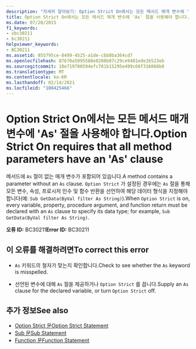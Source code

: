 ```yaml
---
description: "자세히 알아보기: Option Strict On에서는 모든 메서드 매개 변수에 ' As ' 절을 사용 해야 합니다."
title: Option Strict On에서는 모든 메서드 매개 변수에 'As' 절을 사용해야 합니다.
ms.date: 07/20/2015
f1_keywords:
- vbc30211
- bc30211
helpviewer_keywords:
- BC30211
ms.assetid: 855795ce-8499-4525-a1de-cbb8ba364cd7
ms.openlocfilehash: 87670a5095588e0208b07c29ce9401ede1b523eb
ms.sourcegitcommit: 10e719780594efc781b15295e499c66f316068b8
ms.translationtype: MT
ms.contentlocale: ko-KR
ms.lasthandoff: 02/14/2021
ms.locfileid: "100425466"
---
```

# <a name="option-strict-on-requires-that-all-method-parameters-have-an-as-clause"></a><span data-ttu-id="cc347-103">Option Strict On에서는 모든 메서드 매개 변수에 'As' 절을 사용해야 합니다.</span><span class="sxs-lookup"><span data-stu-id="cc347-103">Option Strict On requires that all method parameters have an 'As' clause</span></span>

<span data-ttu-id="cc347-104">메서드에 `As` 절이 없는 매개 변수가 포함되어 있습니다.</span><span class="sxs-lookup"><span data-stu-id="cc347-104">A method contains a parameter without an `As` clause.</span></span> <span data-ttu-id="cc347-105">`Option Strict` 가 설정된 경우에는 `As` 절을 통해 모든 변수, 속성, 프로시저 인수 및 함수 반환을 선언하여 해당 데이터 형식을 지정해야 합니다(예: `Sub GetData(ByVal filter As String)`).</span><span class="sxs-lookup"><span data-stu-id="cc347-105">When `Option Strict` is on, every variable, property, procedure argument, and function return must be declared with an `As` clause to specify its data type; for example, `Sub GetData(ByVal filter As String)`.</span></span>  
  
 <span data-ttu-id="cc347-106">**오류 ID:** BC30211</span><span class="sxs-lookup"><span data-stu-id="cc347-106">**Error ID:** BC30211</span></span>  
  
## <a name="to-correct-this-error"></a><span data-ttu-id="cc347-107">이 오류를 해결하려면</span><span class="sxs-lookup"><span data-stu-id="cc347-107">To correct this error</span></span>  
  
- <span data-ttu-id="cc347-108">`As` 키워드의 철자가 맞는지 확인합니다.</span><span class="sxs-lookup"><span data-stu-id="cc347-108">Check to see whether the `As` keyword is misspelled.</span></span>  
  
- <span data-ttu-id="cc347-109">선언된 변수에 대해 `As` 절을 제공하거나 `Option Strict` 를 끕니다.</span><span class="sxs-lookup"><span data-stu-id="cc347-109">Supply an `As` clause for the declared variable, or turn `Option Strict` off.</span></span>  
  
## <a name="see-also"></a><span data-ttu-id="cc347-110">추가 정보</span><span class="sxs-lookup"><span data-stu-id="cc347-110">See also</span></span>

- [<span data-ttu-id="cc347-111">Option Strict 문</span><span class="sxs-lookup"><span data-stu-id="cc347-111">Option Strict Statement</span></span>](../language-reference/statements/option-strict-statement.md)
- [<span data-ttu-id="cc347-112">Sub 문</span><span class="sxs-lookup"><span data-stu-id="cc347-112">Sub Statement</span></span>](../language-reference/statements/sub-statement.md)
- [<span data-ttu-id="cc347-113">Function 문</span><span class="sxs-lookup"><span data-stu-id="cc347-113">Function Statement</span></span>](../language-reference/statements/function-statement.md)
